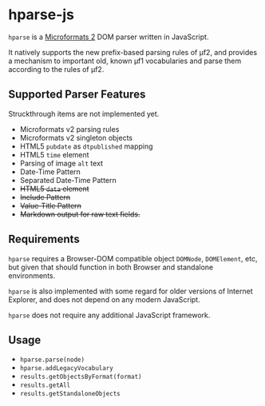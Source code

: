 # hparse-js

`hparse` is a [Microformats 2](http://microformats.org) DOM parser written in JavaScript.

It natively supports the new prefix-based parsing rules of µf2, and provides a mechanism to
important old, known µf1 vocabularies and parse them according to the rules of µf2.

## Supported Parser Features

Struckthrough items are not implemented yet.

* Microformats v2 parsing rules
* Microformats v2 singleton objects
* HTML5 `pubdate` as `dtpublished` mapping
* HTML5 `time` element
* Parsing of image `alt` text
* Date-Time Pattern
* Separated Date-Time Pattern
* <s>HTML5 `data` element</s>
* <s>Include Pattern</s>
* <s>Value-Title Pattern</s>
* <s>Markdown output for raw text fields.</s>

## Requirements

`hparse` requires a Browser-DOM compatible object `DOMNode`, `DOMElement`, etc, but
given that should function in both Browser and standalone environments.

`hparse` is also implemented with some regard for older versions of Internet Explorer,
and does not depend on any modern JavaScript.

`hparse` does not require any additional JavaScript framework.

## Usage

* `hparse.parse(node)`
* `hparse.addLegacyVocabulary`
* `results.getObjectsByFormat(format)`
* `results.getAll`
* `results.getStandaloneObjects`